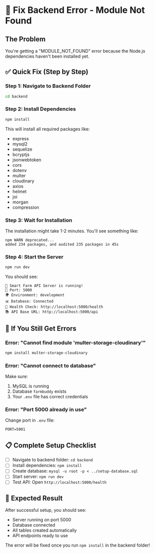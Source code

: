 # 🔧 Fix Backend Error - Module Not Found

## The Problem
You're getting a "MODULE_NOT_FOUND" error because the Node.js dependencies haven't been installed yet.

## ✅ Quick Fix (Step by Step)

### Step 1: Navigate to Backend Folder
```bash
cd backend
```

### Step 2: Install Dependencies
```bash
npm install
```

This will install all required packages like:
- express
- mysql2
- sequelize
- bcryptjs
- jsonwebtoken
- cors
- dotenv
- multer
- cloudinary
- axios
- helmet
- joi
- morgan
- compression

### Step 3: Wait for Installation
The installation might take 1-2 minutes. You'll see something like:
```
npm WARN deprecated...
added 234 packages, and audited 235 packages in 45s
```

### Step 4: Start the Server
```bash
npm run dev
```

You should see:
```
🚀 Smart Farm API Server is running!
📍 Port: 5000
🌍 Environment: development
📊 Database: Connected
🔗 Health Check: http://localhost:5000/health
📚 API Base URL: http://localhost:5000/api
```

## 🐛 If You Still Get Errors

### Error: "Cannot find module 'multer-storage-cloudinary'"
```bash
npm install multer-storage-cloudinary
```

### Error: "Cannot connect to database"
Make sure:
1. MySQL is running
2. Database `farmbuddy` exists
3. Your `.env` file has correct credentials

### Error: "Port 5000 already in use"
Change port in `.env` file:
```env
PORT=5001
```

## 📋 Complete Setup Checklist

- [ ] Navigate to backend folder: `cd backend`
- [ ] Install dependencies: `npm install`
- [ ] Create database: `mysql -u root -p < ../setup-database.sql`
- [ ] Start server: `npm run dev`
- [ ] Test API: Open `http://localhost:5000/health`

## 🚀 Expected Result

After successful setup, you should see:
- Server running on port 5000
- Database connected
- All tables created automatically
- API endpoints ready to use

The error will be fixed once you run `npm install` in the backend folder!